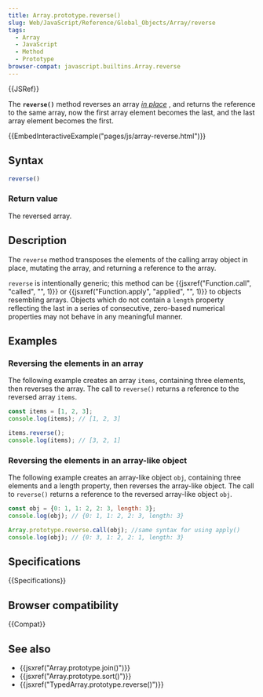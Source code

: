 ```yaml
---
title: Array.prototype.reverse()
slug: Web/JavaScript/Reference/Global_Objects/Array/reverse
tags:
  - Array
  - JavaScript
  - Method
  - Prototype
browser-compat: javascript.builtins.Array.reverse
---
```

{{JSRef}}

The **`reverse()`** method reverses an array _[in place](https://en.wikipedia.org/wiki/In-place_algorithm)_ , and returns the reference to the same array, now the first
array element becomes the last, and the last array element becomes the first.

{{EmbedInteractiveExample("pages/js/array-reverse.html")}}

## Syntax

```js
reverse()
```

### Return value

The reversed array.

## Description

The `reverse` method transposes the elements of the calling array object in
place, mutating the array, and returning a reference to the array.

`reverse` is intentionally generic; this method can be
{{jsxref("Function.call", "called", "", 1)}} or {{jsxref("Function.apply", "applied",
  "", 1)}} to objects resembling arrays. Objects which do not contain a
`length` property reflecting the last in a series of consecutive, zero-based
numerical properties may not behave in any meaningful manner.

## Examples

### Reversing the elements in an array

The following example creates an array `items`, containing three elements, then
reverses the array. The call to `reverse()` returns a reference to the
reversed array `items`.

```js
const items = [1, 2, 3];
console.log(items); // [1, 2, 3]

items.reverse();
console.log(items); // [3, 2, 1]
```

### Reversing the elements in an array-like object

The following example creates an array-like object `obj`, containing three
elements and a length property, then reverses the array-like object. The call to
`reverse()` returns a reference to the reversed array-like object
`obj`.

```js
const obj = {0: 1, 1: 2, 2: 3, length: 3};
console.log(obj); // {0: 1, 1: 2, 2: 3, length: 3}

Array.prototype.reverse.call(obj); //same syntax for using apply()
console.log(obj); // {0: 3, 1: 2, 2: 1, length: 3}
```

## Specifications

{{Specifications}}

## Browser compatibility

{{Compat}}

## See also

- {{jsxref("Array.prototype.join()")}}
- {{jsxref("Array.prototype.sort()")}}
- {{jsxref("TypedArray.prototype.reverse()")}}
